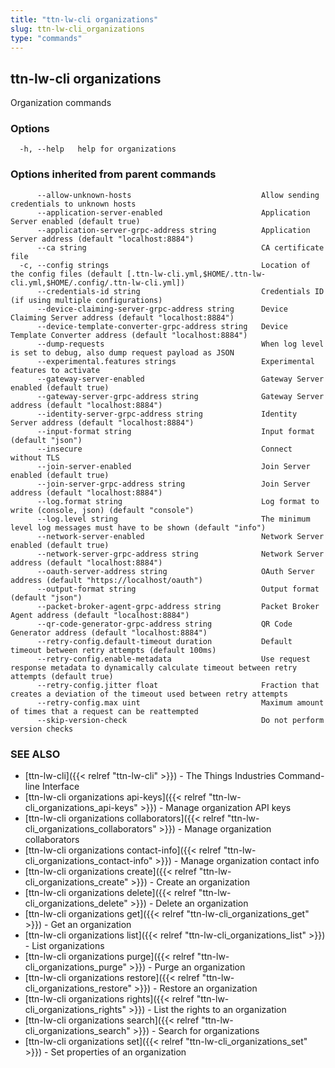 ```yaml
---
title: "ttn-lw-cli organizations"
slug: ttn-lw-cli_organizations
type: "commands"
---
```


## ttn-lw-cli organizations

Organization commands

### Options

```
  -h, --help   help for organizations
```

### Options inherited from parent commands

```
      --allow-unknown-hosts                             Allow sending credentials to unknown hosts
      --application-server-enabled                      Application Server enabled (default true)
      --application-server-grpc-address string          Application Server address (default "localhost:8884")
      --ca string                                       CA certificate file
  -c, --config strings                                  Location of the config files (default [.ttn-lw-cli.yml,$HOME/.ttn-lw-cli.yml,$HOME/.config/.ttn-lw-cli.yml])
      --credentials-id string                           Credentials ID (if using multiple configurations)
      --device-claiming-server-grpc-address string      Device Claiming Server address (default "localhost:8884")
      --device-template-converter-grpc-address string   Device Template Converter address (default "localhost:8884")
      --dump-requests                                   When log level is set to debug, also dump request payload as JSON
      --experimental.features strings                   Experimental features to activate
      --gateway-server-enabled                          Gateway Server enabled (default true)
      --gateway-server-grpc-address string              Gateway Server address (default "localhost:8884")
      --identity-server-grpc-address string             Identity Server address (default "localhost:8884")
      --input-format string                             Input format (default "json")
      --insecure                                        Connect without TLS
      --join-server-enabled                             Join Server enabled (default true)
      --join-server-grpc-address string                 Join Server address (default "localhost:8884")
      --log.format string                               Log format to write (console, json) (default "console")
      --log.level string                                The minimum level log messages must have to be shown (default "info")
      --network-server-enabled                          Network Server enabled (default true)
      --network-server-grpc-address string              Network Server address (default "localhost:8884")
      --oauth-server-address string                     OAuth Server address (default "https://localhost/oauth")
      --output-format string                            Output format (default "json")
      --packet-broker-agent-grpc-address string         Packet Broker Agent address (default "localhost:8884")
      --qr-code-generator-grpc-address string           QR Code Generator address (default "localhost:8884")
      --retry-config.default-timeout duration           Default timeout between retry attempts (default 100ms)
      --retry-config.enable-metadata                    Use request response metadata to dynamically calculate timeout between retry attempts (default true)
      --retry-config.jitter float                       Fraction that creates a deviation of the timeout used between retry attempts
      --retry-config.max uint                           Maximum amount of times that a request can be reattempted
      --skip-version-check                              Do not perform version checks
```

### SEE ALSO

* [ttn-lw-cli]({{< relref "ttn-lw-cli" >}})	 - The Things Industries Command-line Interface
* [ttn-lw-cli organizations api-keys]({{< relref "ttn-lw-cli_organizations_api-keys" >}})	 - Manage organization API keys
* [ttn-lw-cli organizations collaborators]({{< relref "ttn-lw-cli_organizations_collaborators" >}})	 - Manage organization collaborators
* [ttn-lw-cli organizations contact-info]({{< relref "ttn-lw-cli_organizations_contact-info" >}})	 - Manage organization contact info
* [ttn-lw-cli organizations create]({{< relref "ttn-lw-cli_organizations_create" >}})	 - Create an organization
* [ttn-lw-cli organizations delete]({{< relref "ttn-lw-cli_organizations_delete" >}})	 - Delete an organization
* [ttn-lw-cli organizations get]({{< relref "ttn-lw-cli_organizations_get" >}})	 - Get an organization
* [ttn-lw-cli organizations list]({{< relref "ttn-lw-cli_organizations_list" >}})	 - List organizations
* [ttn-lw-cli organizations purge]({{< relref "ttn-lw-cli_organizations_purge" >}})	 - Purge an organization
* [ttn-lw-cli organizations restore]({{< relref "ttn-lw-cli_organizations_restore" >}})	 - Restore an organization
* [ttn-lw-cli organizations rights]({{< relref "ttn-lw-cli_organizations_rights" >}})	 - List the rights to an organization
* [ttn-lw-cli organizations search]({{< relref "ttn-lw-cli_organizations_search" >}})	 - Search for organizations
* [ttn-lw-cli organizations set]({{< relref "ttn-lw-cli_organizations_set" >}})	 - Set properties of an organization

